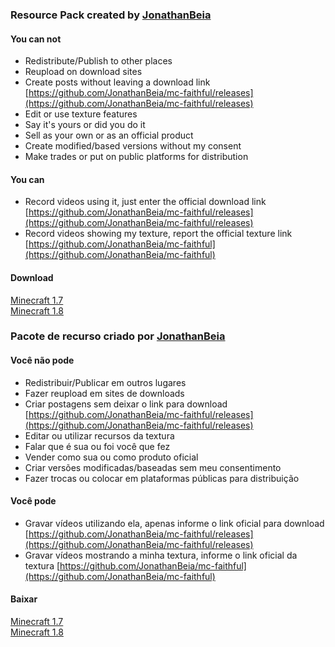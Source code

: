 ### Resource Pack created by [JonathanBeia](https://github.com/JonathanBeia)

#### You can not
* Redistribute/Publish to other places
* Reupload on download sites
* Create posts without leaving a download link [https://github.com/JonathanBeia/mc-faithful/releases](https://github.com/JonathanBeia/mc-faithful/releases)
* Edit or use texture features
* Say it's yours or did you do it
* Sell as your own or as an official product
* Create modified/based versions without my consent
* Make trades or put on public platforms for distribution

#### You can
* Record videos using it, just enter the official download link [https://github.com/JonathanBeia/mc-faithful/releases](https://github.com/JonathanBeia/mc-faithful/releases)
* Record videos showing my texture, report the official texture link [https://github.com/JonathanBeia/mc-faithful](https://github.com/JonathanBeia/mc-faithful)

#### Download
[Minecraft 1.7](https://github.com/JonathanBeia/mc-faithful/releases/tag/MC-1.7)  
[Minecraft 1.8](https://github.com/JonathanBeia/mc-faithful/releases/tag/MC-1.8)


### Pacote de recurso criado por [JonathanBeia](https://github.com/JonathanBeia)

#### Você não pode
* Redistribuir/Publicar em outros lugares
* Fazer reupload em sites de downloads
* Criar postagens sem deixar o link para download [https://github.com/JonathanBeia/mc-faithful/releases](https://github.com/JonathanBeia/mc-faithful/releases)
* Editar ou utilizar recursos da textura
* Falar que é sua ou foi você que fez
* Vender como sua ou como produto oficial
* Criar versões modificadas/baseadas sem meu consentimento
* Fazer trocas ou colocar em plataformas públicas para distribuição

#### Você pode
* Gravar vídeos utilizando ela, apenas informe o link oficial para download [https://github.com/JonathanBeia/mc-faithful/releases](https://github.com/JonathanBeia/mc-faithful/releases)
* Gravar vídeos mostrando a minha textura, informe o link oficial da textura [https://github.com/JonathanBeia/mc-faithful](https://github.com/JonathanBeia/mc-faithful)

#### Baixar

[Minecraft 1.7](https://github.com/JonathanBeia/mc-faithful/releases/tag/MC-1.7)  
[Minecraft 1.8](https://github.com/JonathanBeia/mc-faithful/releases/tag/MC-1.8)
